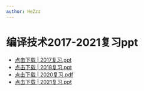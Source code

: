 ```yaml
---
author: HeZzz
---
```


# 编译技术2017-2021复习ppt

- [点击下载 | 2017复习.ppt](https://cs-speedrun.github.io/documents/%E7%BC%96%E8%AF%91%E6%8A%80%E6%9C%AF/%E5%A4%8D%E4%B9%A0%E8%B5%84%E6%96%99/%E7%BC%96%E8%AF%91%E6%8A%80%E6%9C%AF2017-2021%E5%A4%8D%E4%B9%A0ppt/2017%E5%A4%8D%E4%B9%A0.ppt)
- [点击下载 | 2018复习.ppt](https://cs-speedrun.github.io/documents/%E7%BC%96%E8%AF%91%E6%8A%80%E6%9C%AF/%E5%A4%8D%E4%B9%A0%E8%B5%84%E6%96%99/%E7%BC%96%E8%AF%91%E6%8A%80%E6%9C%AF2017-2021%E5%A4%8D%E4%B9%A0ppt/2018%E5%A4%8D%E4%B9%A0.ppt)
- [点击下载 | 2020复习.pdf](https://cs-speedrun.github.io/documents/%E7%BC%96%E8%AF%91%E6%8A%80%E6%9C%AF/%E5%A4%8D%E4%B9%A0%E8%B5%84%E6%96%99/%E7%BC%96%E8%AF%91%E6%8A%80%E6%9C%AF2017-2021%E5%A4%8D%E4%B9%A0ppt/2020%E5%A4%8D%E4%B9%A0.pdf)
- [点击下载 | 2021复习.ppt](https://cs-speedrun.github.io/documents/%E7%BC%96%E8%AF%91%E6%8A%80%E6%9C%AF/%E5%A4%8D%E4%B9%A0%E8%B5%84%E6%96%99/%E7%BC%96%E8%AF%91%E6%8A%80%E6%9C%AF2017-2021%E5%A4%8D%E4%B9%A0ppt/2021%E5%A4%8D%E4%B9%A0.ppt)